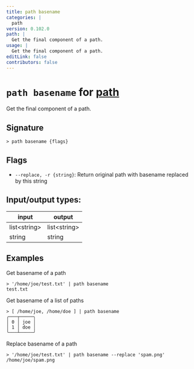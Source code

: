 ```yaml
---
title: path basename
categories: |
  path
version: 0.102.0
path: |
  Get the final component of a path.
usage: |
  Get the final component of a path.
editLink: false
contributors: false
---
```

<!-- This file is automatically generated. Please edit the command in https://github.com/nushell/nushell instead. -->

# `path basename` for [path](/commands/categories/path.md)

<div class='command-title'>Get the final component of a path.</div>

## Signature

```> path basename {flags} ```

## Flags

 -  `--replace, -r {string}`: Return original path with basename replaced by this string


## Input/output types:

| input        | output       |
| ------------ | ------------ |
| list\<string\> | list\<string\> |
| string       | string       |
## Examples

Get basename of a path
```nu
> '/home/joe/test.txt' | path basename
test.txt
```

Get basename of a list of paths
```nu
> [ /home/joe, /home/doe ] | path basename
╭───┬─────╮
│ 0 │ joe │
│ 1 │ doe │
╰───┴─────╯

```

Replace basename of a path
```nu
> '/home/joe/test.txt' | path basename --replace 'spam.png'
/home/joe/spam.png
```
